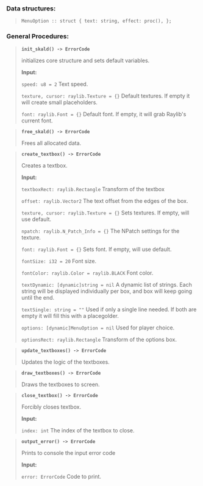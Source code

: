 ### Data structures:
> `MenuOption :: struct { text: string, effect: proc(), };`

### General Procedures:
>__`init_skald() -> ErrorCode`__
>
>initializes core structure and sets default variables.
>
>__Input:__
>
> `speed: u8 = 2` Text speed.
>
> `texture, cursor: raylib.Texture = {}` Default textures. If empty it will create small placeholders.
>
> `font: raylib.Font = {}` Default font. If empty, it will grab Raylib's current font.

>__`free_skald() -> ErrorCode`__
>
>Frees all allocated data.

>__`create_textbox() -> ErrorCode`__
>
>Creates a textbox.
>
>__Input:__
>
>`textboxRect: raylib.Rectangle` Transform of the textbox
>
>`offset: raylib.Vector2` The text offset from the edges of the box.
>
>`texture, cursor: raylib.Texture = {}` Sets textures. If empty, will use default.
>
>`npatch: raylib.N_Patch_Info = {}` The NPatch settings for the texture.
>
>`font: raylib.Font = {}` Sets font. If empty, will use default.
>
>`fontSize: i32 = 20` Font size.
>
>`fontColor: raylib.Color = raylib.BLACK` Font color.
>
>`textDynamic: [dynamic]string = nil` A dynamic list of strings. Each string will be displayed individually per box, and box will keep going until the end.
>
>`textSingle: string = ""` Used if only a single line needed. If both are empty it will fill this with a placegolder.
>
>`options: [dynamic]MenuOption = nil` Used for player choice.
>
>`optionsRect: raylib.Rectangle` Transform of the options box.

>__`update_textboxes() -> ErrorCode`__
>
>Updates the logic of the textboxes.

>__`draw_textboxes() -> ErrorCode`__
>
>Draws the textboxes to screen.

>__`close_textbox() -> ErrorCode`__
>
>Forcibly closes textbox.
>
>__Input:__
>
>`index: int` The index of the textbox to close.

>__`output_error() -> ErrorCode`__
>
>Prints to console the input error code
>
>__Input:__
>
>`error: ErrorCode` Code to print.
